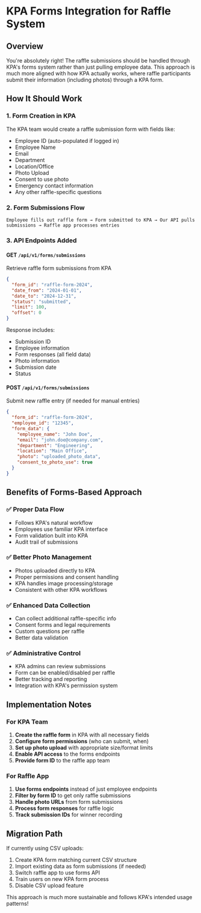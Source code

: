 # KPA Forms Integration for Raffle System

## Overview

You're absolutely right! The raffle submissions should be handled through KPA's forms system rather than just pulling employee data. This approach is much more aligned with how KPA actually works, where raffle participants submit their information (including photos) through a KPA form.

## How It Should Work

### 1. **Form Creation in KPA**
The KPA team would create a raffle submission form with fields like:
- Employee ID (auto-populated if logged in)
- Employee Name 
- Email
- Department
- Location/Office
- Photo Upload
- Consent to use photo
- Emergency contact information
- Any other raffle-specific questions

### 2. **Form Submissions Flow**
```
Employee fills out raffle form → Form submitted to KPA → Our API pulls submissions → Raffle app processes entries
```

### 3. **API Endpoints Added**

#### GET `/api/v1/forms/submissions`
Retrieve raffle form submissions from KPA
```json
{
  "form_id": "raffle-form-2024",
  "date_from": "2024-01-01",
  "date_to": "2024-12-31",
  "status": "submitted",
  "limit": 100,
  "offset": 0
}
```

Response includes:
- Submission ID
- Employee information
- Form responses (all field data)
- Photo information
- Submission date
- Status

#### POST `/api/v1/forms/submissions`
Submit new raffle entry (if needed for manual entries)
```json
{
  "form_id": "raffle-form-2024",
  "employee_id": "12345",
  "form_data": {
    "employee_name": "John Doe",
    "email": "john.doe@company.com",
    "department": "Engineering", 
    "location": "Main Office",
    "photo": "uploaded_photo_data",
    "consent_to_photo_use": true
  }
}
```

## Benefits of Forms-Based Approach

### ✅ **Proper Data Flow**
- Follows KPA's natural workflow
- Employees use familiar KPA interface
- Form validation built into KPA
- Audit trail of submissions

### ✅ **Better Photo Management**
- Photos uploaded directly to KPA
- Proper permissions and consent handling
- KPA handles image processing/storage
- Consistent with other KPA workflows

### ✅ **Enhanced Data Collection**
- Can collect additional raffle-specific info
- Consent forms and legal requirements
- Custom questions per raffle
- Better data validation

### ✅ **Administrative Control**
- KPA admins can review submissions
- Form can be enabled/disabled per raffle
- Better tracking and reporting
- Integration with KPA's permission system

## Implementation Notes

### For KPA Team
1. **Create the raffle form** in KPA with all necessary fields
2. **Configure form permissions** (who can submit, when)
3. **Set up photo upload** with appropriate size/format limits
4. **Enable API access** to the forms endpoints
5. **Provide form ID** to the raffle app team

### For Raffle App
1. **Use forms endpoints** instead of just employee endpoints
2. **Filter by form ID** to get only raffle submissions
3. **Handle photo URLs** from form submissions
4. **Process form responses** for raffle logic
5. **Track submission IDs** for winner recording

## Migration Path

If currently using CSV uploads:
1. Create KPA form matching current CSV structure
2. Import existing data as form submissions (if needed)
3. Switch raffle app to use forms API
4. Train users on new KPA form process
5. Disable CSV upload feature

This approach is much more sustainable and follows KPA's intended usage patterns!
